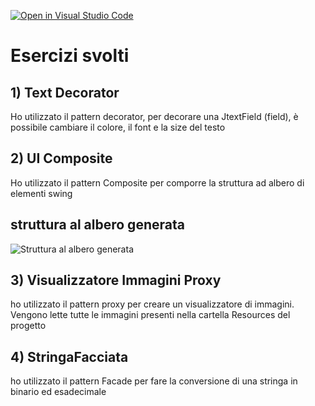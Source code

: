 [![Open in Visual Studio Code](https://classroom.github.com/assets/open-in-vscode-718a45dd9cf7e7f842a935f5ebbe5719a5e09af4491e668f4dbf3b35d5cca122.svg)](https://classroom.github.com/online_ide?assignment_repo_id=13035577&assignment_repo_type=AssignmentRepo)
 <h1> Esercizi svolti </h1> 

<h2> 1) Text Decorator</h2>
Ho utilizzato il pattern decorator, per decorare una JtextField (field), è possibile cambiare il colore, il font e la size del testo
<h2> 2) UI Composite</h2>
Ho utilizzato il pattern Composite per comporre la struttura ad albero di elementi swing

## struttura al albero generata

![Struttura al albero generata](https://github.com/Didattica-IngSw/esercizi-pattern-strutturali-RabbBun1/blob/8726e76c1779f67120c81966c97fe9cdfc13c6c2/grafo_esercizio.drawio.png)

<h2> 3) Visualizzatore Immagini Proxy</h2>
ho utilizzato il pattern proxy per creare un visualizzatore di immagini.  
Vengono lette tutte le immagini presenti nella cartella Resources del progetto

 <h2> 4) StringaFacciata </h2> 
 ho utilizzato il pattern Facade per fare la conversione di una stringa in binario ed esadecimale
